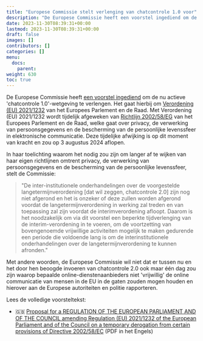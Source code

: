 ```yaml
---
title: "Europese Commissie stelt verlenging van chatcontrole 1.0 voor"
description: "De Europese Commissie heeft een voorstel ingediend om de nu al actieve 'chatcontrole 1.0' wetgeving, welke in 2024 op zou houden van kracht te zijn, te verlengen."
date: 2023-11-30T08:39:31+00:00
lastmod: 2023-11-30T08:39:31+00:00
draft: false
images: []
contributors: []
categories: []
menu:
  docs:
    parent: 
weight: 630
toc: true
---
```


De Europese Commissie heeft [een voorstel ingediend](https://ec.europa.eu/transparency/documents-register/detail?ref=COM(2023)777&lang=nl) om de nu actieve 'chatcontrole 1.0'-wetgeving te verlengen. Het gaat hierbij om [Verordening (EU) 2021/1232](https://eur-lex.europa.eu/legal-content/AUTO/?uri=CELEX:32021R1232&qid=1636576483536&rid=1) van het Europees Parlement en de Raad. Met Verordening (EU) 2021/1232 wordt tijdelijk afgeweken van [Richtlijn 2002/58/EG](https://eur-lex.europa.eu/eli/dir/2002/58/oj) van het Europees Parlement en de Raad, welke gaat over privacy, de verwerking van persoonsgegevens en de bescherming van de persoonlijke levenssfeer in elektronische communicatie. Deze tijdelijke afwijking is op dit moment van kracht en zou op 3 augustus 2024 aflopen.

In haar toelichting waarom het nodig zou zijn om langer af te wijken van haar eigen richtlijnen omtrent privacy, de verwerking van persoonsgegevens en de bescherming van de persoonlijke levenssfeer, stelt de Commissie:

> "De inter-institutionele onderhandelingen over de voorgestelde langetermijnverordening [dat wil zeggen, chatcontrole 2.0] zijn nog niet afgerond en het is onzeker of deze zullen worden afgerond voordat de langetermijnverordening in werking zal treden en van toepassing zal zijn voordat de interimverordening afloopt. Daarom is het noodzakelijk om via dit voorstel een beperkte tijdverlenging van de interim-verordening in te voeren, om de voortzetting van bovengenoemde vrijwillige activiteiten mogelijk te maken gedurende een periode die voldoende lang is om de interinstitutionele onderhandelingen over de langetermijnverordening te kunnen afronden."

Met andere woorden, de Europese Commissie wil niet dat er tussen nu en het door hen beoogde invoeren van chatcontrole 2.0 ook maar één dag zou zijn waarop bepaalde online-dienstenaanbieders niet 'vrijwillig' de online communicatie van mensen in de EU in de gaten zouden mogen houden en hierover aan de Europese autoriteiten en politie rapporteren. 

Lees de volledige voorsteltekst:
- 🇬🇧 [Proposal for a REGULATION OF THE EUROPEAN PARLIAMENT AND OF THE COUNCIL amending Regulation (EU) 2021/1232 of the European Parliament and of the Council on a temporary derogation from certain provisions of Directive 2002/58/EC](https://ec.europa.eu/transparency/documents-register/api/files/COM(2023)777_0/090166e505252440?rendition=false) (PDF in het Engels)
